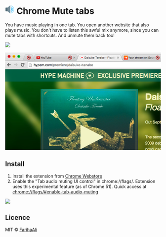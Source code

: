 # <img src="src/imgs/128.png" width="30"> Chrome Mute tabs

You have music playing in one tab. You open another website that also plays music. You don't have to listen this awful mix anymore, since you can mute tabs with shortcuts. And unmute them back too!

![](https://cloud.githubusercontent.com/assets/3745612/15074638/11be2876-136e-11e6-9d4b-8bed4e7adf5d.png)

![](screenshot_2.png)

## Install

1. Install the extension from [Chrome Webstore](https://chrome.google.com/webstore/detail/mute-tab-shortcuts/opcjanmpjbdbdpnjfjbboacibokblbhl)
2. Enable the "Tab audio muting UI control" in
   chrome://flags/. Extension uses this
   experimental feature (as of Chrome 51). Quick access at
   [chrome://flags/#enable-tab-audio-muting](chrome://flags/#enable-tab-audio-muting)

![](https://cloud.githubusercontent.com/assets/2384694/15074973/57019966-13a2-11e6-834e-3362074c5d16.png)

## Licence

MIT © [FarihaAli](https://https://github.com/FarihaAli)
